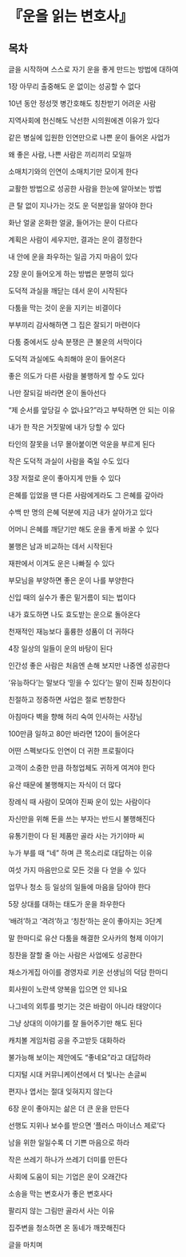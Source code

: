 # 『운을 읽는 변호사』

## 목차

글을 시작하며 스스로 자기 운을 좋게 만드는 방법에 대하여

  

  



1장 아무리 출중해도 운 없이는 성공할 수 없다

10년 동안 정성껏 병간호해도 칭찬받기 어려운 사람

지역사회에 헌신해도 낙선한 시의원에겐 이유가 있다

같은 병실에 입원한 인연만으로 나쁜 운이 들어온 사업가

왜 좋은 사람, 나쁜 사람은 끼리끼리 모일까

소매치기와의 인연이 소매치기만 모이게 한다

교활한 방법으로 성공한 사람을 한눈에 알아보는 방법

큰 탈 없이 지나가는 것도 운 덕분임을 알아야 한다

화난 얼굴 온화한 얼굴, 들어가는 문이 다르다

계획은 사람이 세우지만, 결과는 운이 결정한다

내 안에 운을 좌우하는 일곱 가지 마음이 있다

2장 운이 들어오게 하는 방법은 분명히 있다

도덕적 과실을 깨닫는 데서 운이 시작된다

다툼을 막는 것이 운을 지키는 비결이다

부부끼리 감사해하면 그 집은 잘되기 마련이다

다툼 중에서도 상속 분쟁은 큰 불운의 서막이다

도덕적 과실에도 속죄해야 운이 들어온다

좋은 의도가 다른 사람을 불행하게 할 수도 있다

나만 잘되길 바라면 운이 돌아선다

“제 순서를 앞당길 수 없나요?”라고 부탁하면 안 되는 이유

내가 한 작은 거짓말에 내가 당할 수 있다

타인의 잘못을 너무 몰아붙이면 악운을 부르게 된다

작은 도덕적 과실이 사람을 죽일 수도 있다

3장 저절로 운이 좋아지게 만들 수 있다

은혜를 입었을 땐 다른 사람에게라도 그 은혜를 갚아라

수백 만 명의 은혜 덕분에 지금 내가 살아가고 있다

어머니 은혜를 깨닫기만 해도 운을 좋게 바꿀 수 있다

불행은 남과 비교하는 데서 시작된다

재판에서 이겨도 운은 나빠질 수 있다

부모님을 부양하면 좋은 운이 나를 부양한다

신입 때의 실수가 좋은 밑거름이 되는 법이다

내가 효도하면 나도 효도받는 운으로 돌아온다

천재적인 재능보다 훌륭한 성품이 더 귀하다

4장 일상의 일들이 운의 바탕이 된다

인간성 좋은 사람은 처음엔 손해 보지만 나중엔 성공한다

‘유능하다’는 말보다 ‘믿을 수 있다’는 말이 진짜 칭찬이다

친절하고 정중하면 사업은 절로 번창한다

아침마다 벽을 향해 허리 숙여 인사하는 사장님

100만큼 일하고 80만 바라면 120이 들어온다

어떤 스펙보다도 인연이 더 귀한 프로필이다

고객이 소중한 만큼 하청업체도 귀하게 여겨야 한다

유산 때문에 불행해지는 자식이 더 많다

장례식 때 사람이 모여야 진짜 운이 있는 사람이다

자신만을 위해 돈을 쓰는 부자는 반드시 불행해진다

유통기한이 다 된 제품만 골라 사는 가기야마 씨

누가 부를 때 “네” 하며 큰 목소리로 대답하는 이유

여섯 가지 마음만으로 모든 것을 다 얻을 수 있다

업무나 청소 등 일상의 일들에 마음을 담아야 한다

5장 상대를 대하는 태도가 운을 좌우한다

‘배려’하고 ‘격려’하고 ‘칭찬’하는 운이 좋아지는 3단계

말 한마디로 유산 다툼을 해결한 오사카의 형제 이야기

칭찬을 잘할 줄 아는 사람은 사업에도 성공한다

채소가게집 아이를 경영자로 키운 선생님의 덕담 한마디

회사원이 노란색 양복을 입으면 안 되나요

나그네의 외투를 벗기는 것은 바람이 아니라 태양이다

그냥 상대의 이야기를 잘 들어주기만 해도 된다

캐치볼 게임처럼 공을 주고받듯 대화하라

불가능해 보이는 제안에도 “좋네요”라고 대답하라

디지털 시대 커뮤니케이션에서 더 빛나는 손글씨

편지나 엽서는 절대 잊혀지지 않는다

6장 운이 좋아지는 삶은 더 큰 운을 만든다

선행도 지위나 보수를 받으면 ‘플러스 마이너스 제로’다

남을 위한 일일수록 더 기쁜 마음으로 하라

작은 쓰레기 하나가 쓰레기 더미를 만든다

사회에 도움이 되는 기업은 운이 오래간다

소송을 막는 변호사가 좋은 변호사다

팔리지 않는 그림만 골라서 사는 이유

집주변을 청소하면 온 동네가 깨끗해진다

글을 마치며

